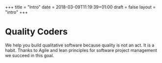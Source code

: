 +++
title = "Intro"
date = 2018-03-09T11:19:39+01:00
draft = false
layout = "intro"
+++
# Quality Coders
We help you build qualitative software because quality is not an act. It is a habit.
Thanks to Agile and lean principles for software project management we succeed in this goal.